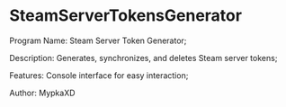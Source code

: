 # SteamServerTokensGenerator

Program Name: Steam Server Token Generator;

Description: Generates, synchronizes, and deletes Steam server tokens;

Features: Console interface for easy interaction;

Author: MypkaXD
